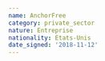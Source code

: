 ```yaml
---
name: AnchorFree
category: private_sector
nature: Entreprise
nationality: Etats-Unis
date_signed: '2018-11-12'
---
```

    